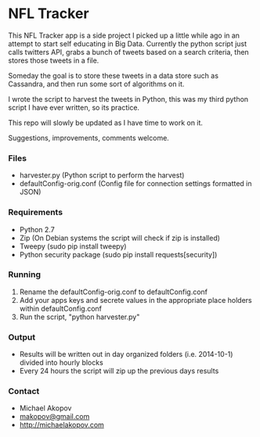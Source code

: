 # NFL Tracker #

This NFL Tracker app is a side project I picked up a little while ago in an attempt to start self educating in Big Data. Currently the python script just calls twitters API, grabs a bunch of tweets based on a search criteria, then stores those tweets in a file. 

Someday the goal is to store these tweets in a data store such as Cassandra, and then run some sort of algorithms on it.

I wrote the script to harvest the tweets in Python, this was my third python script I have ever written, so its practice.

This repo will slowly be updated as I have time to work on it.

Suggestions, improvements, comments welcome.

### Files ###

* harvester.py (Python script to perform the harvest)
* defaultConfig-orig.conf (Config file for connection settings formatted in JSON)

### Requirements ###

* Python 2.7
* Zip (On Debian systems the script will check if zip is installed)
* Tweepy (sudo pip install tweepy)
* Python security package (sudo pip install requests[security])

### Running ###

1. Rename the defaultConfig-orig.conf to defaultConfig.conf
2. Add your apps keys and secrete values in the appropriate place holders within defaultConfig.conf
3. Run the script, "python harvester.py"

### Output ###
* Results will be written out in day organized folders (i.e. 2014-10-1)  divided into hourly blocks
* Every 24 hours the script will zip up the previous days results


### Contact ###

* Michael Akopov
* makopov@gmail.com
* http://michaelakopov.com
